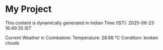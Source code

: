 # My Project

This content is dynamically generated in Indian Time (IST): 2025-06-23 16:40:35 IST


Current Weather in Coimbatore:
Temperature: 28.88 °C
Condition: broken clouds
